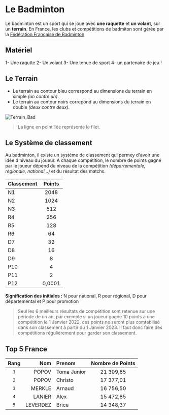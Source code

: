 # Le Badminton

Le badminton est un sport qui se joue avec **une raquette** et **un volant**, sur un **terrain**.
En France, les clubs et compétitions de badmiton sont gérée par la [Fédération Française de Badminton](https://www.ffbad.org/).

## Matériel

1- Une raqutte
2- Un volant
3- Une tenue de sport
4- un partenaire de jeu !

## Le Terrain

- Le terrain au contour bleu correspond au dimensions du terrain en simple _(un contre un)_.
- Le terrain au contour noirs correpond au dimensions du terrain en double _(deux contre deux)_.

![Terrain_Bad](https://user-images.githubusercontent.com/113862047/196180723-52cdd468-1f63-4108-9d57-1593e9c51e22.jpg)
> La ligne en pointillée représente le filet.

## Le Système de classement

Au badminton, il existe un système de classement qui permey d'avoir une idée d niveau du joueur. A chaque compétition, le nombre de points gagné par le joueur dépend du niveau de la compétition _(départementale, régionale, national...)_ et du résultat des matchs.

| Classement | Points |
| ---------- |:------:| 
| N1 | 2048 | 
| N2 | 1024 |
| N3 | 512 |
| R4 | 256 |
| R5 | 128 |
| R6 | 64 |
| D7 | 32 |
| D8 | 16 |
| D9 | 8 |
| P10 | 4 |
| P11 | 2 |
| P12 | 0,0001|

**Signification des initiales :** N pour national, R pour régional, D pour départemental et P pour promotion
> Seul les 6 meilleurs résultats de compétition sont retenue sur une période de un an, par exemple si un joueur gagne 10 points à une compétition le 1 Janvier 2022, ces points ne seront plus comtabilisé dans son classement à partir du 1 Janvier 2023. Il faut donc faire des compétitions régulièrement pour garder son classement.

## Top 5 France

| Rang | Nom | Prenom | Nombre de Points |
|:----:|----:|:-------|:----------------:|
| `1` | POPOV | Toma Junior |  21 309,65 |
|`2` | POPOV | Christo | 17 377,01 |
|`3`|MERKLE|Arnaud|16 756,50|
|`4`|LANIER|Alex|15 472,85|
|`5`|LEVERDEZ|Brice|14 348,37|

